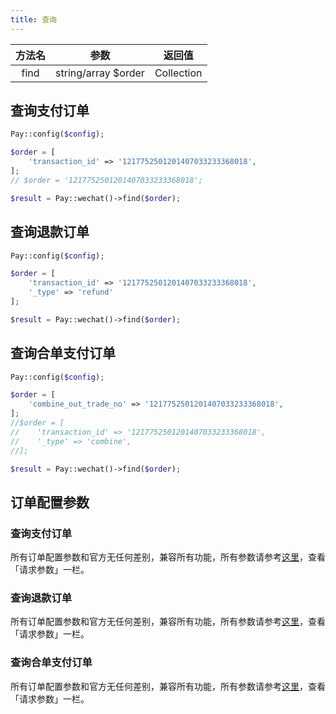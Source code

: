 ```yaml
---
title: 查询
---
```


| 方法名 | 参数 | 返回值 |
| :---: | :---: | :---: |
| find | string/array $order | Collection |

## 查询支付订单

```php
Pay::config($config);

$order = [
    'transaction_id' => '1217752501201407033233368018',
];
// $order = '1217752501201407033233368018';

$result = Pay::wechat()->find($order);
```

## 查询退款订单

```php
Pay::config($config);

$order = [
    'transaction_id' => '1217752501201407033233368018',
    '_type' => 'refund'
];

$result = Pay::wechat()->find($order);
```

## 查询合单支付订单

```php
Pay::config($config);

$order = [
    'combine_out_trade_no' => '1217752501201407033233368018',
];
//$order = [
//    'transaction_id' => '1217752501201407033233368018',
//    '_type' => 'combine',
//];

$result = Pay::wechat()->find($order);
```

## 订单配置参数

### 查询支付订单

所有订单配置参数和官方无任何差别，兼容所有功能，所有参数请参考[这里](https://pay.weixin.qq.com/wiki/doc/apiv3/apis/chapter3_1_2.shtml)，查看「请求参数」一栏。

### 查询退款订单

所有订单配置参数和官方无任何差别，兼容所有功能，所有参数请参考[这里](https://pay.weixin.qq.com/wiki/doc/apiv3/apis/chapter3_1_10.shtml)，查看「请求参数」一栏。

### 查询合单支付订单

所有订单配置参数和官方无任何差别，兼容所有功能，所有参数请参考[这里](https://pay.weixin.qq.com/wiki/doc/apiv3/apis/chapter5_1_11.shtml)，查看「请求参数」一栏。
